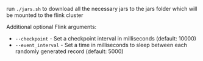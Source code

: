 <!--
FROM apache flink github
NOT READY FOR USE
-->

run `./jars.sh` to download all the necessary jars to the jars folder which will be mounted to the flink cluster

Additional optional Flink arguments:

- `--checkpoint` - Set a checkpoint interval in milliseconds (default: 10000)
- `--event_interval` - Set a time in milliseconds to sleep between each randomly generated record (default: 5000)
